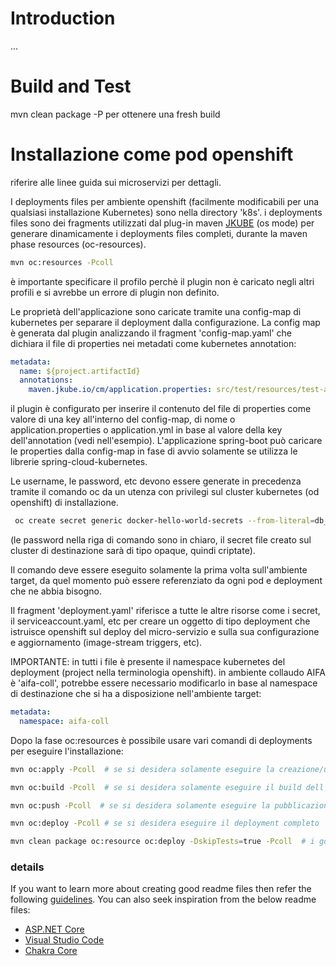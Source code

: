 # Introduction 
...


# Build and Test
mvn clean package -P<profilo> per ottenere una fresh build 

# Installazione come pod openshift
riferire alle linee guida sui microservizi per dettagli.

I deployments files per ambiente openshift (facilmente modificabili per una qualsiasi installazione Kubernetes) sono nella directory 'k8s'. i deployments files sono dei fragments utilizzati dal plug-in maven [JKUBE](https://www.eclipse.org/jkube/docs/openshift-maven-plugin) (os mode) per generare dinamicamente i deployments files completi, durante la maven phase resources (oc-resources).
``` sh
mvn oc:resources -Pcoll
```
è importante specificare il profilo perchè il plugin non è caricato negli altri profili e si avrebbe un errore di plugin non definito.

Le proprietà dell'applicazione sono caricate tramite una config-map di kubernetes per separare il deployment dalla configurazione. La config map è generata dal plugin analizzando il fragment 'config-map.yaml' che dichiara il file di properties nei metadati come kubernetes annotation:
``` yaml
metadata:
  name: ${project.artifactId}
  annotations:
    maven.jkube.io/cm/application.properties: src/test/resources/test-application.properties
```

il plugin è configurato per inserire il contenuto del file di properties come valore di una key all'interno del config-map, di nome o application.properties o application.yml in base al valore della key dell'annotation (vedi nell'esempio).
L'applicazione spring-boot può caricare le properties dalla config-map in fase di avvio solamente se utilizza le librerie spring-cloud-kubernetes.

Le username, le password, etc devono essere generate in precedenza tramite il comando oc da un utenza con privilegi sul cluster kubernetes (od openshift) di installazione.
``` sh
 oc create secret generic docker-hello-world-secrets --from-literal=db_user=APP_AIFA --from-literal=db_password=app_aifa --from-literal=auth_username=app_aifa --from-literal=auth_password=app_aifa
```
(le password nella riga di comando sono in chiaro, il secret file creato sul cluster di destinazione sarà di tipo opaque, quindi criptate).

Il comando deve essere eseguito solamente la prima volta sull'ambiente target, da quel momento può essere referenziato da ogni pod e deployment che ne abbia bisogno.

Il fragment 'deployment.yaml' riferisce a tutte le altre risorse come i secret, il serviceaccount.yaml, etc per creare un oggetto di tipo deployment che istruisce openshift sul deploy del micro-servizio e sulla sua configurazione e aggiornamento (image-stream triggers, etc).

IMPORTANTE: in tutti i file è presente il namespace kubernetes del deployment (project nella  terminologia openshift). in ambiente collaudo AIFA è 'aifa-coll', potrebbe essere necessario modificarlo in base al namespace di destinazione che si ha a disposizione nell'ambiente target:
``` yml
metadata:
  namespace: aifa-coll
```
Dopo la fase oc:resources è possibile usare vari comandi di deployments per eseguire l'installazione:

``` sh
mvn oc:apply -Pcoll  # se si desidera solamente eseguire la creazione/update degli oggetti di deployments sul cluster di destinazione (ma non la pubblicazione della docker image e quindi la creazione del pod)

mvn oc:build -Pcoll  # se si desidera solamente eseguire il build dell'immagine docker

mvn oc:push -Pcoll  # se si desidera solamente eseguire la pubblicazione dell'immagine docker con una nuova tag version sul registro docker

mvn oc:deploy -Pcoll # se si desidera eseguire il deployment completo

mvn clean package oc:resource oc:deploy -DskipTests=true -Pcoll  # i goals del plugin jkube possono essere eseguiti in pipes
```

### details
If you want to learn more about creating good readme files then refer the following [guidelines](https://docs.microsoft.com/en-us/azure/devops/repos/git/create-a-readme?view=azure-devops). You can also seek inspiration from the below readme files:
- [ASP.NET Core](https://github.com/aspnet/Home)
- [Visual Studio Code](https://github.com/Microsoft/vscode)
- [Chakra Core](https://github.com/Microsoft/ChakraCore)